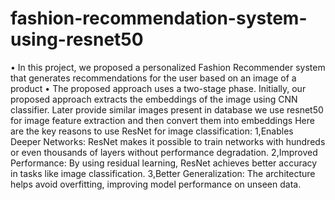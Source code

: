 # fashion-recommendation-system-using-resnet50

• In this project, we proposed a personalized Fashion Recommender system that generates
recommendations for the user based on an image of a product
• The proposed approach uses a two-stage phase. Initially, our proposed approach extracts the embeddings of the image using CNN classifier. 
Later provide similar images present in database
we use resnet50 for image feature extraction and then convert them into embeddings 
Here are the key reasons to use ResNet for image classification:
1,Enables Deeper Networks: ResNet makes it possible to train networks with hundreds or even thousands of layers without performance degradation.
2,Improved Performance: By using residual learning, ResNet achieves better accuracy in tasks like image classification.
3,Better Generalization: The architecture helps avoid overfitting, improving model performance on unseen data.
